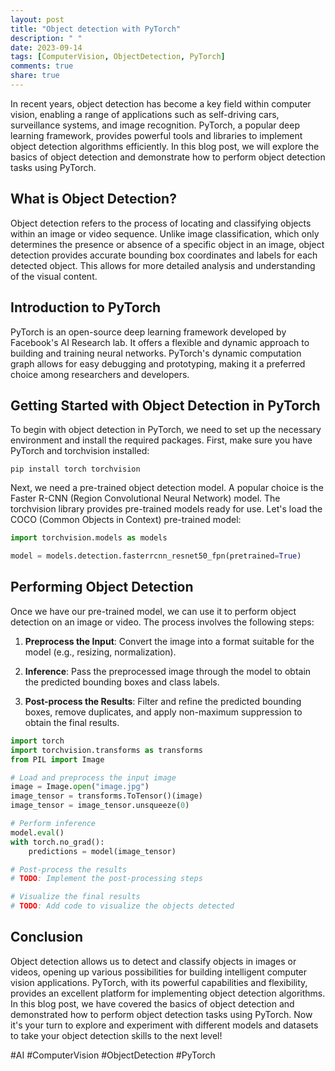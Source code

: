 ```yaml
---
layout: post
title: "Object detection with PyTorch"
description: " "
date: 2023-09-14
tags: [ComputerVision, ObjectDetection, PyTorch]
comments: true
share: true
---
```


In recent years, object detection has become a key field within computer vision, enabling a range of applications such as self-driving cars, surveillance systems, and image recognition. PyTorch, a popular deep learning framework, provides powerful tools and libraries to implement object detection algorithms efficiently. In this blog post, we will explore the basics of object detection and demonstrate how to perform object detection tasks using PyTorch.

## What is Object Detection?

Object detection refers to the process of locating and classifying objects within an image or video sequence. Unlike image classification, which only determines the presence or absence of a specific object in an image, object detection provides accurate bounding box coordinates and labels for each detected object. This allows for more detailed analysis and understanding of the visual content.

## Introduction to PyTorch

PyTorch is an open-source deep learning framework developed by Facebook's AI Research lab. It offers a flexible and dynamic approach to building and training neural networks. PyTorch's dynamic computation graph allows for easy debugging and prototyping, making it a preferred choice among researchers and developers.

## Getting Started with Object Detection in PyTorch

To begin with object detection in PyTorch, we need to set up the necessary environment and install the required packages. First, make sure you have PyTorch and torchvision installed:

```
pip install torch torchvision
```

Next, we need a pre-trained object detection model. A popular choice is the Faster R-CNN (Region Convolutional Neural Network) model. The torchvision library provides pre-trained models ready for use. Let's load the COCO (Common Objects in Context) pre-trained model:

```python
import torchvision.models as models

model = models.detection.fasterrcnn_resnet50_fpn(pretrained=True)
```

## Performing Object Detection

Once we have our pre-trained model, we can use it to perform object detection on an image or video. The process involves the following steps:

1. **Preprocess the Input**: Convert the image into a format suitable for the model (e.g., resizing, normalization).

2. **Inference**: Pass the preprocessed image through the model to obtain the predicted bounding boxes and class labels.

3. **Post-process the Results**: Filter and refine the predicted bounding boxes, remove duplicates, and apply non-maximum suppression to obtain the final results.

```python
import torch
import torchvision.transforms as transforms
from PIL import Image

# Load and preprocess the input image
image = Image.open("image.jpg")
image_tensor = transforms.ToTensor()(image)
image_tensor = image_tensor.unsqueeze(0)

# Perform inference
model.eval()
with torch.no_grad():
    predictions = model(image_tensor)

# Post-process the results
# TODO: Implement the post-processing steps

# Visualize the final results
# TODO: Add code to visualize the objects detected

```

## Conclusion

Object detection allows us to detect and classify objects in images or videos, opening up various possibilities for building intelligent computer vision applications. PyTorch, with its powerful capabilities and flexibility, provides an excellent platform for implementing object detection algorithms. In this blog post, we have covered the basics of object detection and demonstrated how to perform object detection tasks using PyTorch. Now it's your turn to explore and experiment with different models and datasets to take your object detection skills to the next level!

#AI #ComputerVision #ObjectDetection #PyTorch